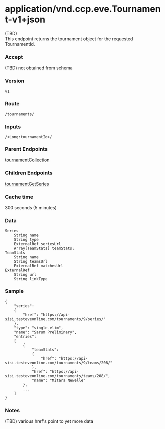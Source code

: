 # application/vnd.ccp.eve.Tournament-v1+json

(TBD)  
This endpoint returns the tournament object for the requested TournamentId.

### Accept


(TBD) not obtained from schema

### Version
`v1`

### Route
`/tournaments/`

### Inputs

`/<Long:tournamentId>/`

### Parent Endpoints
[tournamentCollection](tournamentCollection.md)

### Children Endpoints
[tournamentGetSeries](tournamentGetSeries.md)

### Cache time

300 seconds (5 minutes)

### Data
    Series
        String name
        String type
        ExternalRef seriesUrl
        Array[TeamStats] teamStats; 
    TeamStats 
        String name 
        String teamsUrl
        ExternalRef matchesUrl 
    ExternalRef
        String url
        String linkType

### Sample

    {
		"series": 
		{
			"href": "https://api-sisi.testeveonline.com/tournaments/9/series/"
		}, 
		"type": "single-elim", 
		"name": "Sarum Preliminary", 
		"entries": 
		[
			{
				"teamStats": 
				{
					"href": "https://api-sisi.testeveonline.com/tournaments/9/teams/208/"
				}, 
				"href": "https://api-sisi.testeveonline.com/tournaments/teams/208/", 
				"name": "Mitara Newelle"
			}, 
			...
		]
	}
        		
### Notes
(TBD) various href's point to yet more data